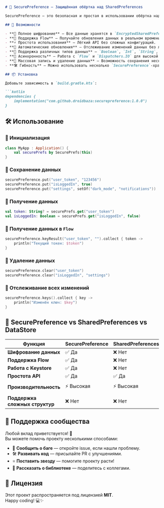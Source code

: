 ```markdown
# 🔐 SecurePreference — Защищённая обёртка над SharedPreferences

SecurePreference — это безопасная и простая в использовании обёртка над `SharedPreferences`, которая использует `EncryptedSharedPreferences` из `androidx.security.crypto` для шифрования данных. Она предоставляет удобный API с поддержкой `Flow`, а также безопасное хранение ключей с использованием Android Keystore.

## 🚀 Возможности

- **🔑 Полное шифрование** — Все данные хранятся в `EncryptedSharedPreferences`, что предотвращает их компрометацию.
- **📡 Поддержка Flow** — Получайте обновления данных в реальном времени.
- **⚡ Простота использования** — Лёгкий API без сложных конфигураций.
- **🔄 Автоматические обновления** — Отслеживание изменений данных без лишнего кода.
- **📌 Поддержка различных типов данных** — `Boolean`, `Int`, `String`, `Float`, `Long`, `Double`, `Set<String>`.
- **💨 Асинхронность** — Работа с `Flow` и `Dispatchers.IO` для высокой производительности.
- **💾 Массовая запись и удаление данных** — Возможность сохранения нескольких значений за раз.
- **🛠️ Гибкость** — Можно использовать несколько `SecurePreference`-хранилищ с разными ключами.

## 📦 Установка

Добавьте зависимость в `build.gradle.kts`:

```kotlin
dependencies {
    implementation("com.github.droidbaza:securepreference:1.0.0")
}
```

## 🛠 Использование

### 🔹 Инициализация
```kotlin
class MyApp : Application() {
    val securePrefs by SecurePrefs(this)
}
```

### 🔹 Сохранение данных
```kotlin
securePreference.put("user_token", "123456")
securePreference.put("isLoggedIn", true)
securePreference.put("settings", setOf("dark_mode", "notifications"))
```

### 🔹 Получение данных
```kotlin
val token: String? = securePrefs.get("user_token")
val isLoggedIn: Boolean = securePrefs.get("isLoggedIn", false)
```

### 🔹 Получение данных в `Flow`
```kotlin
securePreference.keyResult("user_token", "").collect { token ->
    println("Текущий токен: $token")
}
```

### 🔹 Удаление данных
```kotlin
securePreference.clear("user_token")
securePreference.clear("isLoggedIn", "settings")
```

### 🔹 Отслеживание всех изменений
```kotlin
securePreference.keys().collect { key ->
    println("Изменён ключ: $key")
}
```

## 🔄 SecurePreference vs SharedPreferences vs DataStore

| Функция                     | SecurePreference | SharedPreferences | DataStore |
|-----------------------------|------------------|-------------------|----------|
| **Шифрование данных**       | ✅ Да             | ❌ Нет            | ✅ Да     |
| **Поддержка Flow**          | ✅ Да             | ❌ Нет            | ✅ Да     |
| **Работа с Keystore**       | ✅ Да             | ❌ Нет            | ❌ Нет    |
| **Простота API**            | ✅ Да             | ✅ Да             | ❌ Нет    |
| **Производительность**      | ⚡ Высокая        | ⚡ Высокая        | 🐢 Медленная |
| **Поддержка сложных структур** | ❌ Нет            | ❌ Нет            | ✅ Да     |

## 🤝 Поддержка сообщества

Любой вклад приветствуется! 🚀  
Вы можете помочь проекту несколькими способами:

- 📌 **Сообщить о баге** — откройте issue, если нашли проблему.
- 🛠 **Развивать код** — присылайте PR с улучшениями.
- ⭐ **Поставить звезду** — помогите проекту расти!
- 📢 **Рассказать о библиотеке** — поделитесь с коллегами.

## 📝 Лицензия

Этот проект распространяется под лицензией **MIT**.  
Happy coding! 💻✨
```